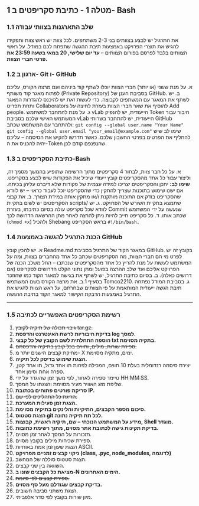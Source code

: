## 1 מטלה 1 - כתיבת סקריפטים ב- Bash
### 1.1 שלב התארגנות בצוותי עבודה
את התרגיל יש לבצע בצוותים בני 2-3 משתתפים.
לכל צוות יש ראש צוות ותפקידו להגיש את תוצרי הפרויקט באמצעות תיבת ההגשה שתפתח לכם במודל.
על ראשי הצוותים בלבד לפרסם בפורום הצוותים – **עד יום שלישי, 20 במאי בשעה 23:59 את פרטי חברי הצוות.**
### 1.2 ארגון ב- Git ו- GitHub
א. על מנת ששני (או יותר) חברי הצוות יוכלו לשתף קוד ביניהם ועם מרצה הקורס, עליכם לפתוח מאגר קוד משותף (Private Repository) בסביבת הענן של GitHub.
ב. יש לשתף את המאגר עם המשתפים לקבוצה. כדי לעשות זאת יש להיכנס להגדרות המאגר ותחת תפריט Collaborators להוסיף את שאר חברי הצוות בעזרת לחיצה על Add people.
ג. על מנת להתחבר למשתמש vLab הייעודית, יש להנפיק Token חיבור עבור המשתמש האישי שלכם בסביבת vLab הייעודית, יש להתחבר בשרותי GitHub ולהתחבר עם המשתמש שכתב:
`git config --global user.name "Your Name"`
`git config --global user.email "your_email@example.com"`
שימו לב שיש להחליף את הפרטים בפרטי החשבון שלכם.
כאשר תדרשו להקיש את הסיסמה – עליכם יהיה להכניס את ה-Token שהנפנפם קודם לכן.

### 1.3 כתיבת הסקריפטים ב-Bash
א. על כל חבר צוות, לבחור 4 סקריפטים מתוך הרשימה שתופיע בהמשך מסמך זה, וליצור עבור כל אחד מהסקריפטים קובץ ייעודי שיכיל את הפקודות שיש לבצע בסקריפט.
**שימו לב:** יתכן והסקריפטים יצריכו למידה עצמית של פקודות שלא דיברנו עליהן בכיתה. אם ישנו שימוש בתוכנות שצריך להתקין כדי שהסקריפט יוכל לעבוד כראוי – יש לוודא שהסקריפט בודק אם התוכנה מותקנת ו/או מתקין אותה במידת הצורך.
ב. את קבצי הסקריפטים יש לשים בתקיית scripts/ שתמצא בתקיית השורש של הפרויקט.
ג. יש לוודא שכל סקריפט עולה בסיום כתיבתו, בעזרת Commit שנעשה על ידי המשתמש שכתב אותו.
ד. כל סקריפט חייב להיות ניתן להרצה לאחר מתן ההרשאה הדרושה לכך (`chmod +x`) ולהכיל Shebang בראש הסקריפט
`#!/bin/bash.`
### 1.4 הכנת התרגיל להגשה באמצעות GitHub
א. יש להכין קובץ Readme.md במאגר הקוד של התרגיל בסביבת GitHub. בקובץ זה יש לפרט מי הם חברי הצוות, מה הסקריפטים שכתב כל אחד מהחברים בצוות, ומה על המשתמש לעשות על מנת להריץ כל אחד מהסקריפטים שנכתבו – החל משלב הכנה של הפרויקט אליכם ועד שלב ההרצה בפועל ומתן נתוני הקלט הדרושים לסקריפט (אם דרושים כאלה).
ב. בסיום כתיבת התרגיל, יש לשתף את בגישה למאגר הקוד כמו שהוזכר בסעיף 1.ב. את מרצה הקורס בשם המשתמש Tomco2210.
ג. בסביבת המודל נפתחה תיבת הגשה ייעודית המותאמת על פי הצוותים שבחרתם, על ראש הצוות להגיש את התרגיל באמצעות הדבקת הקישור למאגר הקוד בתיבת ההגשה.


---
### 1.5 רשימת הסקריפטים האפשריים לכתיבה
1. ~~גיבוי תכולה של תיקיה לקובץ tar.gz.~~
2. **בדיקת חיבוריות לרשת האינטרנט והדפסת log למסך.**
3. **הוספה התחלתית לשם הקובץ של כל קבצי txt בתקיה מסוימת.**
4. ~~ספירת שורות, מילים, ותווים בכל קובץ בתיקיה והדפסתם.~~
5. מחיקת קבצים הישנים יותר מ- X ימים, מתקיה מסוימת.
6. **הצגת שימוש בדיסק לכל תיקיה.**
7. יצירת סיסמה רנדומלית בעלת 10 תווים, המכילה לפחות תו אחד גדול, תו אחד קטן, ספרה אחת וסימן אחד.
8. טיימר ספירה לאחור, לפי משך זמן שהוגדר על ידי HH:MM:SS.
9. שליפת מזג האוויר מעיר מסוימת והצגתו על המסך.
10. **סריקת פורטים פתוחים בכתובת IP.**
11. ~~הריגת כל התהליכים לפי שם.~~
12. **הצגת זמן פעילות המערכת.**
13. **סיכום מספר הקבצים, התיקיות והלינקים בתיקיה מסוימת.**
14. **הצגת סטטוס git לכל תת תיקיה נתונה.**
15. **מידע על המשתמש הנוכחי – שם, תיקיה ראשית, קבוצות, Shell מוגדר.**
16. **בדיקת תקינות גישה לכתובת אתר מסוים, מתוך רשימת כתובות.**
17. תזכורות על המסך לאחר זמן מסוים.
18. ספירת שכיחות מילים בקובץ מסוים.
19. הצגת שעון זמן אמת באותיות ASCII.
20. **ניקוי קבצים זמניים מפרויקט (class, .pyc, node_modules, לדוגמה)**
21. הצגת סטטוס סוללה של המחשב.
22. השוואה בין שני קבצים.
23. **מציאת כל הקבצים שונו ב-N הימים האחרונים.**
24. ~~ספירת קבצים לפי סיומת.~~
25. **בדיקת קבצים שגודלם מעל סף מסוים.**
26. הצגת משתני סביבה חשובים.
27. מיון שורות בקובץ לפי סדר אלפביתי.

